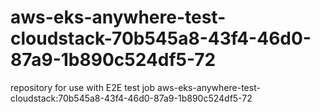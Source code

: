 # aws-eks-anywhere-test-cloudstack-70b545a8-43f4-46d0-87a9-1b890c524df5-72
repository for use with E2E test job aws-eks-anywhere-test-cloudstack:70b545a8-43f4-46d0-87a9-1b890c524df5-72
